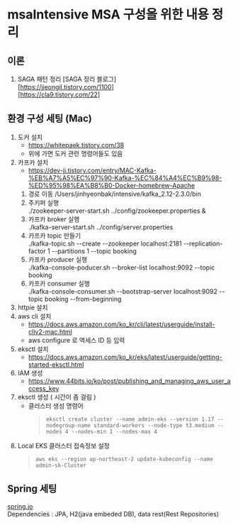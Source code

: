msaIntensive MSA 구성을 위한 내용 정리
=============================

## 이론
1. SAGA 패턴 정리
[SAGA 정리 블로그]  
    [https://jjeongil.tistory.com/1100]  
    [https://cla9.tistory.com/22]

## 환경 구성 세팅 (Mac)
1. 도커 설치
    - https://whitepaek.tistory.com/38
    - 위에 가면 도커 관련 명령어들도 있음
2. 카프카 설치
    - https://dev-jj.tistory.com/entry/MAC-Kafka-%EB%A7%A5%EC%97%90-Kafka-%EC%84%A4%EC%B9%98-%ED%95%98%EA%B8%B0-Docker-homebrew-Apache
    1. 경로 이동 /Users/jinhyeonbak/intensive/kafka_2.12-2.3.0/bin
    2. 주키퍼 실행  
     ./zookeeper-server-start.sh ../config/zookeeper.properties &
    3. 카프카 broker 실행  
     ./kafka-server-start.sh ../config/server.properties
    4. 카프카 topic 만들기  
     ./kafka-topic.sh --create --zookeeper localhost:2181 --replication-factor 1 --partitions 1 --topic booking
    5. 카프카 producer 실행  
     ./kafka-console-poducer.sh --broker-list localhost:9092 --topic booking
    6. 카프카 consumer 실행  
     ./kafka-console-consumer.sh --bootstrap-server localhost:9092 --topic booking --from-beginning
3. httpie 설치
4. aws cli 설치
    - https://docs.aws.amazon.com/ko_kr/cli/latest/userguide/install-cliv2-mac.html
    - aws configure 로 액세스 ID 등 입력
5. eksctl 설치
    - https://docs.aws.amazon.com/ko_kr/eks/latest/userguide/getting-started-eksctl.html
6. IAM 생성
    - https://www.44bits.io/ko/post/publishing_and_managing_aws_user_access_key
7. eksctl 생성 ( 시간이 좀 걸림 )
    - 클러스터 생성 명령어
        > `eksctl create cluster --name admin-eks --version 1.17 --nodegroup-name standard-workers --node-type t3.medium --nodes 4 --nodes-min 1 --nodes-max 4`
8. Local EKS 클러스터 접속정보 설정
    > `aws eks --region ap-northeast-2 update-kubeconfig --name admin-sk-Cluster`
## Spring 세팅
[spring.io](start.spring.io)  
Dependencies : JPA, H2(java embeded DB), data rest(Rest Repositories)
